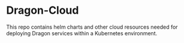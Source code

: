 Dragon-Cloud
============

This repo contains helm charts and other cloud resources needed for deploying Dragon services within a Kubernetes environment.
